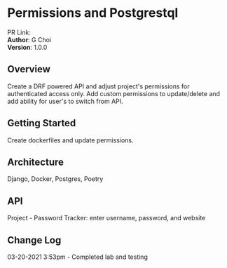 # Permissions and Postgrestql

PR Link:   
**Author**: G Choi   
**Version**: 1.0.0   

## Overview
Create a DRF powered API and adjust project's permissions for authenticated access only. Add custom permissions to update/delete and add ability for user's to switch from API.  

## Getting Started
Create dockerfiles and update permissions.  

## Architecture
Django, Docker, Postgres, Poetry  

## API
Project - Password Tracker: enter username, password, and website  

## Change Log
03-20-2021 3:53pm - Completed lab and testing  
